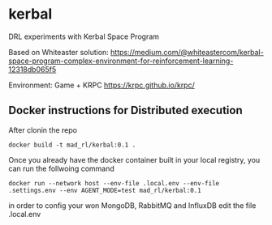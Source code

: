 # kerbal
DRL experiments with Kerbal Space Program

Based on Whiteaster solution:
https://medium.com/@whiteastercom/kerbal-space-program-complex-environment-for-reinforcement-learning-12318db065f5


Environment: Game + KRPC
https://krpc.github.io/krpc/


## Docker instructions for Distributed execution

After clonin the repo
```
docker build -t mad_rl/kerbal:0.1 .
```

Once you already have the docker container built in your local registry, you can run the follwoing command

```
docker run --network host --env-file .local.env --env-file .settings.env --env AGENT_MODE=test mad_rl/kerbal:0.1
```

in order to config your won MongoDB, RabbitMQ and InfluxDB edit the file .local.env
